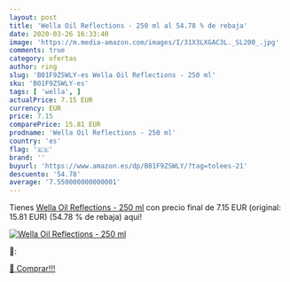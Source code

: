 ```yaml
---
layout: post
title: 'Wella Oil Reflections - 250 ml al 54.78 % de rebaja'
date: 2020-03-26 16:33:40
image: 'https://m.media-amazon.com/images/I/31X3LXGAC3L._SL200_.jpg'
comments: true
category: ofertas
author: ring
slug: 'B01F9ZSWLY-es Wella Oil Reflections - 250 ml'
sku: 'B01F9ZSWLY-es'
tags: [ 'wella', ]
actualPrice: 7.15 EUR
currency: EUR
price: 7.15
comparePrice: 15.81 EUR
prodname: 'Wella Oil Reflections - 250 ml'
country: 'es'
flag: '🇪🇸'
brand: ''
buyurl: 'https://www.amazon.es/dp/B01F9ZSWLY/?tag=tolees-21'
descuento: '54.78'
average: '7.550000000000001'
---
```


Tienes [Wella Oil Reflections - 250 ml](https://www.amazon.es/dp/B01F9ZSWLY/?tag=tolees-21) con precio final de  7.15 EUR (original: 15.81 EUR) (54.78 %  de rebaja) aqui!

[![Wella Oil Reflections - 250 ml](https://m.media-amazon.com/images/I/31X3LXGAC3L._SL200_.jpg)](https://www.amazon.es/dp/B01F9ZSWLY/?tag=tolees-21)

🔎:


[🛒 Comprar!!!](https://www.amazon.es/dp/B01F9ZSWLY/?tag=tolees-21)
